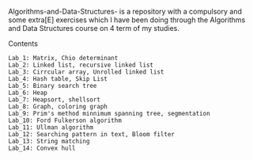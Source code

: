 Algorithms-and-Data-Structures- is a repository with a compulsory and some extra[E] exercises which I have been doing through the Algorithms and Data Structures course on 4 term of my studies.

Contents

    Lab_1: Matrix, Chio determinant
    Lab_2: Linked list, recursive linked list
    Lab_3: Cirrcular array, Unrolled linked list
    Lab_4: Hash table, Skip List
    Lab_5: Binary search tree
    Lab_6: Heap
    Lab_7: Heapsort, shellsort
    Lab_8: Graph, coloring graph
    Lab_9: Prim's method minnimum spanning tree, segmentation
    Lab_10: Ford Fulkerson algorithm
    Lab_11: Ullman algorithm
    Lab_12: Searching pattern in text, Bloom filter
    Lab_13: String matching
    Lab_14: Convex hull
